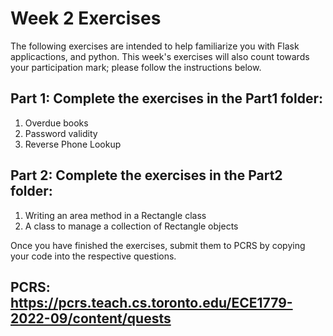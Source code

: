 # Week 2 Exercises

The following exercises are intended to help familiarize you with Flask applicactions, and python. This week's exercises will also count towards your participation mark; please follow the instructions below. 

## Part 1: Complete the exercises in the Part1 folder:

1.  Overdue books
2.  Password validity
3.  Reverse Phone Lookup 

## Part 2: Complete the exercises in the Part2 folder:

1.  Writing an area method in a Rectangle class
2.  A class to manage a collection of Rectangle objects


Once you have finished the exercises, submit them to PCRS by copying your code into the respective questions.

## PCRS: https://pcrs.teach.cs.toronto.edu/ECE1779-2022-09/content/quests
